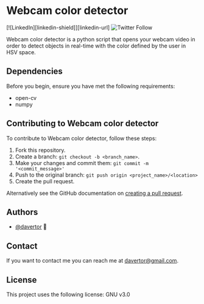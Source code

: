 # Webcam color detector

[![LinkedIn][linkedin-shield]][linkedin-url]
![Twitter Follow](https://img.shields.io/twitter/follow/scottydocs?style=social)

Webcam color detector is a python script that opens your webcam video in order to detect objects in real-time with the color defined by the user in HSV space. 

## Dependencies

Before you begin, ensure you have met the following requirements:

* open-cv
* numpy

## Contributing to Webcam color detector
To contribute to Webcam color detector, follow these steps:

1. Fork this repository.
2. Create a branch: `git checkout -b <branch_name>`.
3. Make your changes and commit them: `git commit -m '<commit_message>'`
4. Push to the original branch: `git push origin <project_name>/<location>`
5. Create the pull request.

Alternatively see the GitHub documentation on [creating a pull request](https://help.github.com/en/github/collaborating-with-issues-and-pull-requests/creating-a-pull-request).

## Authors
* [@davertor](https://github.com/davertor) 📖

## Contact
If you want to contact me you can reach me at davertor@gmail.com.

## License
This project uses the following license: GNU v3.0
